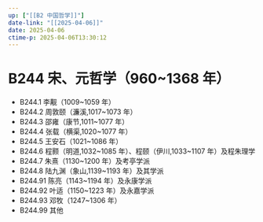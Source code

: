 ```yaml
---
up: ["[[B2 中国哲学]]"]
date-link: "[[2025-04-06]]"
date: 2025-04-06
ctime-p: 2025-04-06T13:30:12
---
```


# B244 宋、元哲学（960~1368 年）

- B244.1 李觏（1009~1059 年）
- B244.2 周敦颐（濂溪,1017~1073 年）
- B244.3 邵雍（康节,1011~1077 年）
- B244.4 张载（横渠,1020~1077 年）
- B244.5 王安石（1021~1086 年）
- B244.6 程颢（明道,1032~1085 年）、程颐（伊川,1033~1107 年）及程朱理学
- B244.7 朱熹（1130~1200 年）及考亭学派
- B244.8 陆九渊（象山,1139~1193 年）及其学派
- B244.91 陈亮（1143~1194 年）及永康学派
- B244.92 叶适（1150~1223 年）及永嘉学派
- B244.93 邓牧（1247~1306 年）
- B244.99 其他
